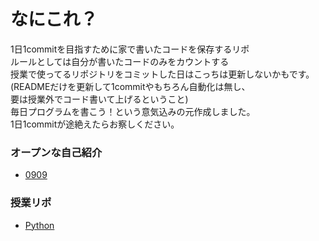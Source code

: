# なにこれ？
1日1commitを目指すために家で書いたコードを保存するリポ   
ルールとしては自分が書いたコードのみをカウントする  
授業で使ってるリポジトリをコミットした日はこっちは更新しないかもです。  
(READMEだけを更新して1commitやもちろん自動化は無し、  
要は授業外でコード書いて上げるということ)  
毎日プログラムを書こう！という意気込みの元作成しました。  
1日1commitが途絶えたらお察しください。  

### オープンな自己紹介

+ [0909](0909.md)
### 授業リポ
+ [Python](https://github.com/kansai-gamer/Python)
